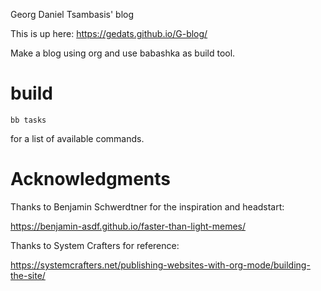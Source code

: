 Georg Daniel Tsambasis' blog

This is up here:
https://gedats.github.io/G-blog/

Make a blog using org and use babashka as build tool.

# build

```
bb tasks
```

for a list of available commands.

# Acknowledgments

Thanks to Benjamin Schwerdtner for the inspiration and headstart:

https://benjamin-asdf.github.io/faster-than-light-memes/


Thanks to System Crafters for reference: 

https://systemcrafters.net/publishing-websites-with-org-mode/building-the-site/
